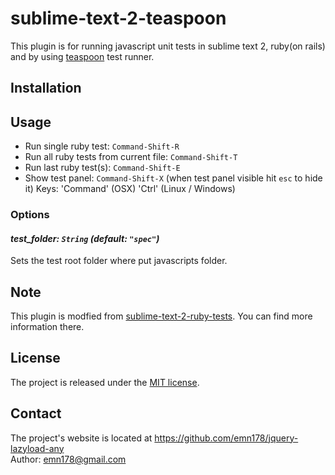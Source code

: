 # sublime-text-2-teaspoon
This plugin is for running javascript unit tests in sublime text 2, ruby(on rails) and by using [teaspoon](https://github.com/modeset/teaspoon) test runner.

## Installation


## Usage
 - Run single ruby test: `Command-Shift-R`
 - Run all ruby tests from current file: `Command-Shift-T`
 - Run last ruby test(s): `Command-Shift-E`
 - Show test panel: `Command-Shift-X` (when test panel visible hit `esc` to hide it)
Keys:
 'Command' (OSX)
 'Ctrl' (Linux / Windows)

### Options
#### *test_folder: `String` (default: `"spec"`)*

Sets the test root folder where put javascripts folder.

## Note
This plugin is modfied from [sublime-text-2-ruby-tests](https://github.com/maltize/sublime-text-2-ruby-tests). You can find more information there.

## License
The project is released under the [MIT license](http://www.opensource.org/licenses/MIT).

## Contact
The project's website is located at https://github.com/emn178/jquery-lazyload-any  
Author: emn178@gmail.com
